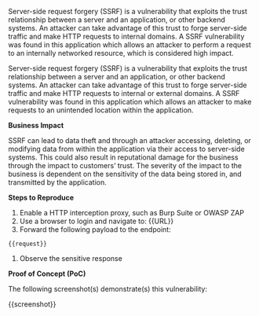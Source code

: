 Server-side request forgery (SSRF) is a vulnerability that exploits the trust relationship between a server and an application, or other backend systems. An attacker can take advantage of this trust to forge server-side traffic and make HTTP requests to internal domains. A SSRF vulnerability was found in this application which allows an attacker to perform a request to an internally networked resource, which is considered high impact.

Server-side request forgery (SSRF) is a vulnerability that exploits the trust relationship between a server and an application, or other backend systems. An attacker can take advantage of this trust to forge server-side traffic and make HTTP requests to internal or external domains. A SSRF vulnerability was found in this application which allows an attacker to make requests to an unintended location within the application.

**Business Impact**

SSRF can lead to data theft and through an attacker accessing, deleting, or modifying data from within the application via their access to server-side systems. This could also result in reputational damage for the business through the impact to customers’ trust. The severity of the impact to the business is dependent on the sensitivity of the data being stored in, and transmitted by the application.

**Steps to Reproduce**

1. Enable a HTTP interception proxy, such as Burp Suite or OWASP ZAP
1. Use a browser to login and navigate to: {{URL}}
1. Forward the following payload to the endpoint:

```HTTP
{{request}}
```

1. Observe the sensitive response

**Proof of Concept (PoC)**

The following screenshot(s) demonstrate(s) this vulnerability:

{{screenshot}}
